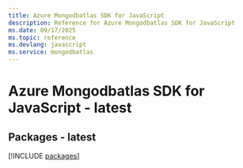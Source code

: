 ```yaml
---
title: Azure Mongodbatlas SDK for JavaScript
description: Reference for Azure Mongodbatlas SDK for JavaScript
ms.date: 09/17/2025
ms.topic: reference
ms.devlang: javascript
ms.service: mongodbatlas
---
```

# Azure Mongodbatlas SDK for JavaScript - latest
## Packages - latest
[!INCLUDE [packages](mongodbatlas-index.md)]